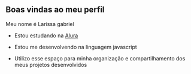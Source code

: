 ## Boas vindas ao meu perfil 

Meu nome é Larissa gabriel

- Estou estudando na [Alura](alurastartestudante@email.com)

- Estou me desenvolvendo na linguagem javascript

- Utilizo esse espaço para minha organização e compartilhamento dos meus projetos desenvolvidos

